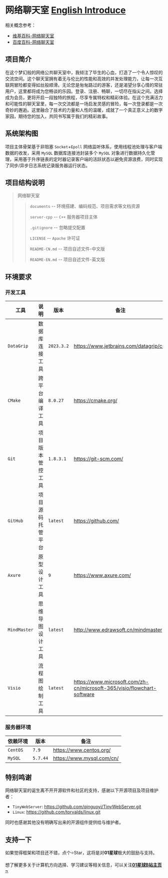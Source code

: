 # 网络聊天室 [English Introduce](README-EN.md)

相关概念参考：

- [维基百科-网络聊天室](https://zh.m.wikipedia.org/wiki/%E7%B6%B2%E8%B7%AF%E8%81%8A%E5%A4%A9%E5%AE%A4 "点击跳转维基百科页面")
- [百度百科-网络聊天室](https://baike.baidu.com/item/%E7%BD%91%E7%BB%9C%E8%81%8A%E5%A4%A9%E5%AE%A4/2324705?_swebfr=220011 "点击跳转百度百科页面")

## 项目简介

在这个梦幻般的网络公共聊天室中，我倾注了毕生的心血，打造了一个令人惊叹的交流空间。这个聊天室拥有着无与伦比的性能和高效的并发处理能力，让每一次互联网冒险都变得如丝般顺滑。无论您是匆匆路过的游客，还是渴望分享心情的常驻用户，这里都将成为您畅谈的乐园。登录、注册、畅聊，一切尽在指尖之间。选择成为会员，更将开启一段独特的旅程，尽享专属特权和精彩体验。在这个充满活力和可能性的聊天室里，每一次交流都是一场启发灵感的冒险，每一次登录都是一次奇妙的邂逅。这里融合了技术的力量和人性的温暖，成就了一个真正意义上的数字家园，期待您的加入，共同书写属于我们的精彩故事。

## 系统架构图

项目主体骨架基于非阻塞 `Socket`+`Epoll` 网络监听体系，使用线程池处理与客户端数据的收发，采用 `MySQL` 数据库连接池封装多个 `MySQL` 对象进行数据持久化管理，采用基于升序链表的定时器记录客户端的活跃状态以避免资源浪费，同时实现了同步/异步日志系统记录服务器运行状态。

## 项目结构说明
>  网络聊天室  
>
> > `documents` -- 环境搭建、编码规范、项目需求等文档资源
> > 
> > `server-cpp` -- `C++` 服务器项目主体
> >
> > `.gitignore` -- 忽略提交配置
> >
> > `LICENSE` -- `Apache` 许可证
> > 
> > `README-CN.md` -- 项目自述文件-中文版
> > 
> > `README-EN.md` -- 项目自述文件-英文版


## 环境要求

### 开发工具

| 工具            | 说明                  | 版本      | 备注                                                         |
| --------------- | --------------------- | --------- | ------------------------------------------------------------ |
| `DataGrip`      | 数据库连接工具        |  `2023.3.2`   | https://www.jetbrains.com/datagrip/cn/                        |
| `CMake`         | 跨平台编译工具       | `8.0.27`    |https://cmake.org/ |               |
| `Git`           | 项目版本管控工具      | `1.8.3.1`    | https://git-scm.com/                                         |
| `GitHub`        | 项目源码托管平台      | `latest`    |https://github.com/                                    |
| `Axure`         | 原型设计工具          | `9`         | https://www.axure.com/                                       |
| `MindMaster`    | 思维导图设计工具      | `latest`    | http://www.edrawsoft.cn/mindmaster                           |
| `Visio`         | 流程图绘制工具        | `latest`    | https://www.microsoft.com/zh-cn/microsoft-365/visio/flowchart-software |

### 服务器环境

| 依赖环境    | 版本                                                         | 备注                                                         |
| ----------- | ------------------------------------------------------------ | ------------------------------------------------------------ |
| `CentOS` | `7.9`                                                      | https://www.centos.org/                               |
| `MySQL`     | `5.7.44`                                                       | https://www.mysql.com/cn/                                    |      |

## 特别鸣谢

网络聊天室的诞生离不开开源软件和社区的支持，感谢以下开源项目及项目维护者：

- `TinyWebServer`: https://github.com/qinguoyi/TinyWebServer.git
- `Linux`: https://github.com/torvalds/linux.git

同时也感谢其他没有明确写出来的开源组件提供给与维护者。

## 支持一下

如果觉得框架和项目还不错，点个⭐Star，这将是对**01星球**极大的鼓励与支持。

想了解更多关于计算机方向选择、学习建议等相关信息，可以关注[**01星球B站主页~**](https://space.bilibili.com/1653229811?spm_id_from=333.1007.0.0)
